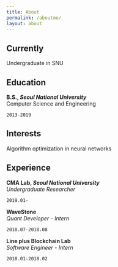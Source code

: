 ```yaml
---
title: About
permalink: /aboutme/
layout: about
---
```

<!-- # Me -->
<!-- Undergraduate in SNU -->

<!-- <div id="webaddress">
<a href="isaac@applesdofall.org">isaac@applesdofall.org</a>
| <a href="http://en.wikipedia.org/wiki/Isaac_Newton">My wikipedia page</a>
</div> -->


## Currently

Undergraduate in SNU

<!-- ### Specialized in

Laws of motion, gravitation, minting coins, disliking [Robert Hooke](http://en.wikipedia.org/wiki/Robert_Hooke) -->


## Education

<!-- `1654-1660`
__The King's School, Grantham.__

`June 1661 - now`
__Trinity College, Cambridge__

- Sizar

`1667 - death`
__Trinity College, Cambridge__

- Fellow -->
__B.S., _Seoul National University___  
Computer Science and Engineering
<div class="exp"><code>2013-2019</code></div>


<!-- ## Awards

`2012`
President, *Royal Society*, London, UK

Associate, *French Academy of Science*, Paris, France -->

## Interests

Algorithm optimization in neural networks


## Experience
__CMA Lab, _Seoul National University___  
_Undergraduate Researcher_  
<div class="exp"><code>2019.01-</code></div>

__WaveStone__  
_Quant Developer - Intern_  
<div class="exp"><code>2018.07-2018.08</code></div>

__Line plus Blockchain Lab__  
_Software Engineer - Intern_  
<div class="exp"><code>2018.01-2018.02</code></div>


<!-- ## Publications -->

<!-- A list is also available [online](http://scholar.google.co.uk/citations?user=LTOTl0YAAAAJ) -->

<!-- ### Journals -->

<!-- `1669`
Newton Sir I, De analysi per æquationes numero terminorum infinitas.

`1669`
Lectiones opticæ.

etc. etc. etc. -->

<!-- ### Patents -->

<!-- `2012`
Infinitesimal calculus for solutions to physics problems, [SMBC](http://www.techdirt.com/articles/20121011/09312820678/if-patents-had-been-around-time-newton.shtml) patent 001
 -->





<!-- ### Footer

Last updated: May 2013 -->
